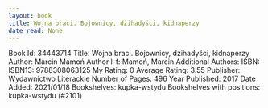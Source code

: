```yaml
---
layout: book
title: Wojna braci. Bojownicy, dżihadyści, kidnaperzy
date_read: None
---
```


Book Id: 34443714
Title: Wojna braci. Bojownicy, dżihadyści, kidnaperzy
Author: Marcin Mamoń
Author l-f: Mamoń, Marcin
Additional Authors: 
ISBN: 
ISBN13: 9788308063125
My Rating: 0
Average Rating: 3.55
Publisher: Wydawnictwo Literackie 
Number of Pages: 496
Year Published: 2017
Date Added: 2021/01/18
Bookshelves: kupka-wstydu
Bookshelves with positions: kupka-wstydu (#2101)

